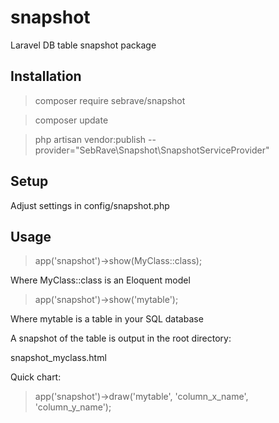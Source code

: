 # snapshot

Laravel DB table snapshot package


## Installation

> composer require sebrave/snapshot

> composer update

> php artisan vendor:publish --provider="SebRave\\Snapshot\\SnapshotServiceProvider"


## Setup

Adjust settings in config/snapshot.php


## Usage

> app('snapshot')->show(MyClass::class);      

Where MyClass::class is an Eloquent model

> app('snapshot')->show('mytable');      

Where mytable is a table in your SQL database

A snapshot of the table is output in the root directory:

snapshot_myclass.html

Quick chart:

> app('snapshot')->draw('mytable', 'column_x_name', 'column_y_name');
